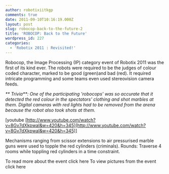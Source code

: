 ```yaml
---
author: robotixiitkgp
comments: true
date: 2011-09-10T10:16:19.000Z
layout: post
slug: robocop-back-to-the-future-2
title: 'ROBOCOP: Back to the Future'
wordpress_id: 227
categories:
  - 'Robotix 2011 : Revisited!'
---
```


Robocop, the Image Processing (IP) category event of Robotix 2011 was the first of its kind ever. The robots were required to be the judges of colour coded character, marked to be good (green)and bad (red). It required intricate programming and some teams even used stereovision camera feeds.

_** Trivia**: One of the participating 'robocops' was so accurate that it detected the red colour in the spectators' clothing and shot marbles at them. Digital cameras with red lights had to be removed from the arena because the robot also took shots at them._

[youtube [http://www.youtube.com/watch?v=8Gv7dXkpwaI&w=420&h=345](http://www.youtube.com/watch?v=8Gv7dXkpwaI&w=420&h=345)]

Mechanisms ranging from scissor extensions to air pressurised marble guns were used to topple the red cylinders (criminals). Rounds: Traverse 4 rooms while toppling red cylinders in a time constraint.

To read more about the event click here To view pictures from the event click here
